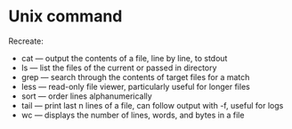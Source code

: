 # Unix command

Recreate:

- cat — output the contents of a file, line by line, to stdout
- ls — list the files of the current or passed in directory
- grep — search through the contents of target files for a match
- less — read-only file viewer, particularly useful for longer files
- sort — order lines alphanumerically
- tail — print last n lines of a file, can follow output with -f, useful for logs
- wc — displays the number of lines, words, and bytes in a file
